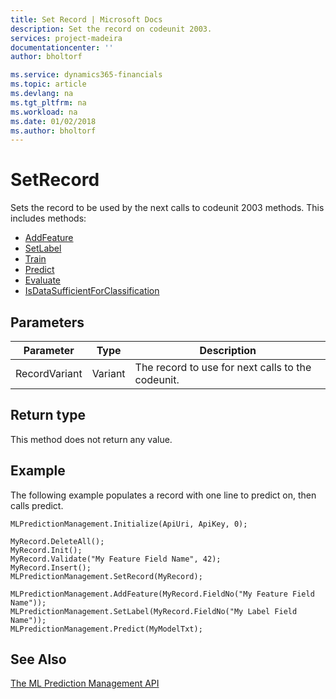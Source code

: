 ```yaml
---
title: Set Record | Microsoft Docs
description: Set the record on codeunit 2003.
services: project-madeira
documentationcenter: ''
author: bholtorf

ms.service: dynamics365-financials
ms.topic: article
ms.devlang: na
ms.tgt_pltfrm: na
ms.workload: na
ms.date: 01/02/2018
ms.author: bholtorf
---
```


# SetRecord
Sets the record to be used by the next calls to codeunit 2003 methods.
This includes methods:
- [AddFeature](add-feature.md)
- [SetLabel](set-label.md)
- [Train](train.md)
- [Predict](predict.md)
- [Evaluate](evaluate.md)
- [IsDataSufficientForClassification](is-data-sufficient-for-classification.md)

<!--For more information, see [Essential AL Methods](../../devenv-essential-al-methods.md).-->

## Parameters
|Parameter|Type|Description|
|---|---|---|
|RecordVariant|Variant|The record to use for next calls to the codeunit. |

<!--For more information, see [Codeunit Properties](../../codeunit-properties.md).-->

## Return type
This method does not return any value.

## Example
The following example populates a record with one line to predict on, then calls predict.
```
MLPredictionManagement.Initialize(ApiUri, ApiKey, 0);

MyRecord.DeleteAll();
MyRecord.Init();
MyRecord.Validate("My Feature Field Name", 42);
MyRecord.Insert();
MLPredictionManagement.SetRecord(MyRecord);

MLPredictionManagement.AddFeature(MyRecord.FieldNo("My Feature Field Name"));
MLPredictionManagement.SetLabel(MyRecord.FieldNo("My Label Field Name"));
MLPredictionManagement.Predict(MyModelTxt);
```
<!--For more information, see [AL Data Types](../../devenv-al-data-types).-->

## See Also
[The ML Prediction Management API](../../ml-prediction-management-welcome.md)